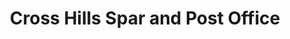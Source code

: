 ---
title: "Cross Hills Spar and Post Office"
url: /keighley/cross-hills-spar-and-post-office/
shop: Lebensmittel
---